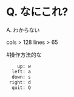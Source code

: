 # Q. なにこれ?
A. わからない

cols  > 128
lines >  65

#操作方法的な
```
    up: w
  left: a
  down: s
 right: d
  quit: Q
```
